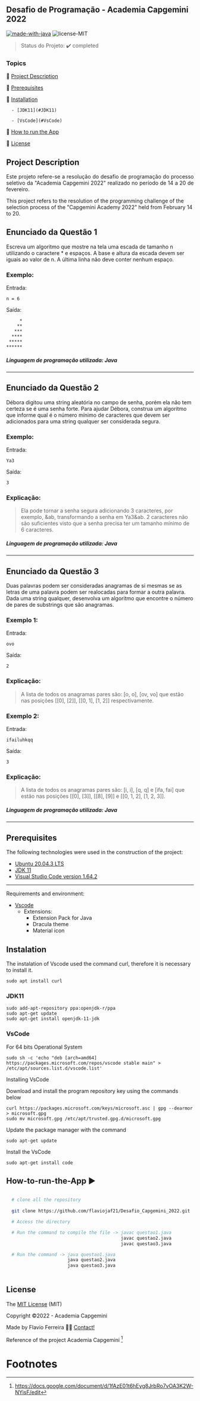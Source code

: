 ## Desafio de Programação - Academia Capgemini 2022

[![made-with-java](https://img.shields.io/badge/Made%20with-Java-blue)](https://www.java.com/pt-BR/)
![license-MIT](https://img.shields.io/badge/license-MIT-green)

> Status do Projeto: :heavy_check_mark: completed
### Topics

:small_blue_diamond: [Project Description](#Project-Description)

:small_blue_diamond: [Prerequisites](#Prerequisites)

:small_blue_diamond: [Installation](#installation)
      
      - [JDK11](#JDK11)
      
      - [VsCode](#VsCode)
      
:small_blue_diamond: [How to run the App](#How-to-run-the-App)

:small_blue_diamond: [License](#License)



## Project Description

<p align="justify">
   Este projeto refere-se a resolução do desafio de programação do processo seletivo da "Academia Capgemini 2022" realizado no período de 14 a 20 de fevereiro.
  
  This project refers to the resolution of the programming challenge of the selection process of the "Capgemini Academy 2022" held from February 14 to 20.
</p>

## Enunciado da Questão 1

Escreva um algoritmo que mostre na tela uma escada de tamanho n utilizando o caractere * e espaços. A base e altura da escada devem ser iguais ao valor de n. A última linha não deve conter nenhum espaço.

 ### Exemplo:

Entrada:
```
n = 6
```
Saída:
```
     *
    **
   ***
  ****
 *****
******
```
##### Linguagem de programação utilizada: Java
---
## Enunciado da Questão 2

Débora digitou uma string aleatória no campo de senha, porém ela não tem certeza se é uma senha forte. Para ajudar Débora, construa um algoritmo que informe qual é o número mínimo de caracteres que devem ser adicionados para uma string qualquer ser considerada segura.

### Exemplo:

Entrada:
```
Ya3
```
Saída:
```
3
```
### Explicação:
> Ela pode tornar a senha segura adicionando 3 caracteres, por exemplo, &ab, transformando a senha em Ya3&ab. 2 caracteres não são suficientes visto que a senha precisa ter um tamanho mínimo de 6 caracteres.

##### Linguagem de programação utilizada: Java
---
## Enunciado da Questão 3

Duas palavras podem ser consideradas anagramas de si mesmas se as letras de uma palavra podem ser realocadas para formar a outra palavra. Dada uma string qualquer, desenvolva um algoritmo que encontre o número de pares de substrings que são anagramas.

### Exemplo 1:

Entrada:
```
ovo
```
Saída:
```
2
```
### Explicação:
 > A lista de todos os anagramas pares são: [o, o], [ov, vo] que estão nas posições [[0], [2]], [[0, 1], [1, 2]] respectivamente. 

### Exemplo 2:

Entrada:
```
ifailuhkqq
```
Saída:
```
3
```
### Explicação:
> A lista de todos os anagramas pares são: [i, i], [q, q] e [ifa, fai] que estão nas posições [[0], [3]], [[8],  [9]] e [[0, 1, 2], [1, 2, 3]].

##### Linguagem de programação utilizada: Java
---


## Prerequisites

The following technologies were used in the construction of the project:

- [Ubuntu 20.04.3 LTS][ubuntu]
- [JDK 11][JDK11]
- [Visual Studio Code version 1.64.2][VsCode]

---
Requirements and environment:

- [Vscode][vscode]
  - Extensions:
    - Extension Pack for Java
    - Dracula theme
    - Material icon
    
## Instalation
The instalation of Vscode used the command curl, therefore it is necessary to install it.

```
sudo apt install curl
```
### JDK11

```
sudo add-apt-repository ppa:openjdk-r/ppa
sudo apt-get update
sudo apt-get install openjdk-11-jdk

```
### VsCode

For 64 bits Operational System
```
sudo sh -c 'echo "deb [arch=amd64] https://packages.microsoft.com/repos/vscode stable main" > /etc/apt/sources.list.d/vscode.list'
```
Installing VsCode

Download and install the program repository key using the commands below
```
curl https://packages.microsoft.com/keys/microsoft.asc | gpg --dearmor > microsoft.gpg
sudo mv microsoft.gpg /etc/apt/trusted.gpg.d/microsoft.gpg
```
Update the package manager with the command
```
sudo apt-get update
```
Install the VsCode
```
sudo apt-get install code
```
 
## How-to-run-the-App :arrow_forward:

```bash

  # clone all the repository 
  
  git clone https://github.com/flaviojaf21/Desafio_Capgemini_2022.git

  # Access the directory

  # Run the command to compile the file -> javac questao1.java
                                           javac questao2.java
                                           javac questao3.java 

  # Run the command -> java questao1.java
                       java questao2.java
                       java questao3.java
  
  ```
  
## License

The [MIT License]() (MIT)

Copyright :copyright:2022 - Academia Capgemini

Made by Flavio Ferreira 👋🏽 [Contact!](https://www.linkedin.com/in/flaviojaf21/)

Reference of the project Academia Capgemini [^1]

Footnotes
=========

[^1]: https://docs.google.com/document/d/1fAzE01t6hEyg8JrbRo7vOA3K2W-NYisF/edit

[ubuntu]: https://ubuntu.com/
[JDK11]: https://www.oracle.com/br/java/technologies/javase/jdk11-archive-downloads.html
[VsCode]: https://code.visualstudio.com/


